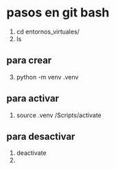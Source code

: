 # pasos en git bash
1. cd entornos_virtuales/
2. ls
## para crear
3. python -m venv .venv
## para activar
1. source .venv /Scripts/activate
## para desactivar
1. deactivate
2. 